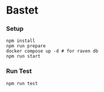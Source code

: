 # Bastet

### Setup 
```
npm install
npm run prepare
docker compose up -d # for raven db
npm run start
```

### Run Test
```
npm run test
```